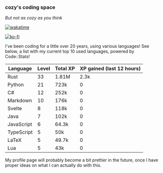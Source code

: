 ### cozy's coding space
*But not as cozy as you think*

[![wakatime](https://wakatime.com/badge/user/c0ba07bb-3421-41be-bd1a-d611e670f250.svg)](https://wakatime.com/@c0ba07bb-3421-41be-bd1a-d611e670f250)

[![ko-fi](https://ko-fi.com/img/githubbutton_sm.svg)](https://ko-fi.com/J3J75ITL4)

I've been coding for a little over 20 years, using various languages! See below, a list with my current top 10 used languages, powered by Code::Stats!
    
| Language | Level | Total XP | XP gained (last 12 hours) |
| --- | --- | --- | --- |
| Rust | 33 | 1.81M | 2.3k |
| Python | 21 | 723k | 0 |
| C# | 12 | 252k | 0 |
| Markdown | 10 | 176k | 0 |
| Svelte | 8 | 118k | 0 |
| Java | 7 | 102k | 0 |
| JavaScript | 6 | 64.3k | 0 |
| TypeScript | 5 | 50k | 0 |
| LaTeX | 5 | 49.7k | 0 |
| Lua | 5 | 43k | 0 |
    
My profile page will probably become a bit prettier in the future, once I have proper ideas on what I can actually do with this.